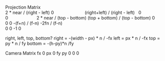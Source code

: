 Projection Matrix  
2 * near / (right - left) 0                         (right+left) / (right - left)   0  
0                         2 * near / (top - bottom) (top + bottom) / (top - bottom) 0  
0                         0                         -(f+n) / (f-n)                  -2fn / (f-n)  
0                         0                         -1                              0  
  
right, left, top, bottom?
right = -(width - px) * n / -fx
left = px * n / -fx
top = py * n / fy
bottom = -(h-py)*n /fy

Camera Matrix
fx 0 px
0 fy py
0 0 0
